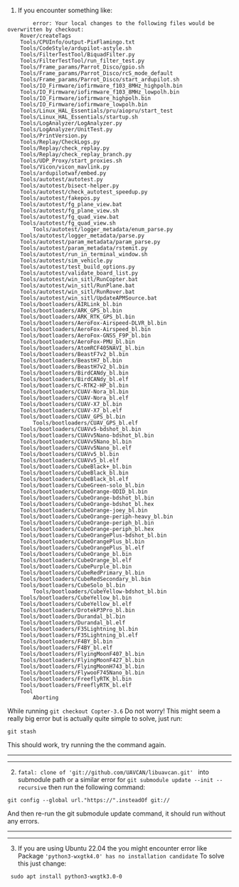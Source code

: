 1. If you encounter something like:
```
        error: Your local changes to the following files would be overwritten by checkout:
	Rover/createTags
	Tools/CPUInfo/output-PixFlamingo.txt
	Tools/CodeStyle/ardupilot-astyle.sh
	Tools/FilterTestTool/BiquadFilter.py
	Tools/FilterTestTool/run_filter_test.py
	Tools/Frame_params/Parrot_Disco/gpio.sh
	Tools/Frame_params/Parrot_Disco/rcS_mode_default
	Tools/Frame_params/Parrot_Disco/start_ardupilot.sh
	Tools/IO_Firmware/iofirmware_f103_8MHz_highpolh.bin
	Tools/IO_Firmware/iofirmware_f103_8MHz_lowpolh.bin
	Tools/IO_Firmware/iofirmware_highpolh.bin
	Tools/IO_Firmware/iofirmware_lowpolh.bin
	Tools/Linux_HAL_Essentials/pru/aiopru/start_test
	Tools/Linux_HAL_Essentials/startup.sh
	Tools/LogAnalyzer/LogAnalyzer.py
	Tools/LogAnalyzer/UnitTest.py
	Tools/PrintVersion.py
	Tools/Replay/CheckLogs.py
	Tools/Replay/check_replay.py
	Tools/Replay/check_replay_branch.py
	Tools/UDP_Proxy/start_proxies.sh
	Tools/Vicon/vicon_mavlink.py
	Tools/ardupilotwaf/embed.py
	Tools/autotest/autotest.py
	Tools/autotest/bisect-helper.py
	Tools/autotest/check_autotest_speedup.py
	Tools/autotest/fakepos.py
	Tools/autotest/fg_plane_view.bat
	Tools/autotest/fg_plane_view.sh
	Tools/autotest/fg_quad_view.bat
	Tools/autotest/fg_quad_view.sh
        Tools/autotest/logger_metadata/enum_parse.py
	Tools/autotest/logger_metadata/parse.py
	Tools/autotest/param_metadata/param_parse.py
	Tools/autotest/param_metadata/rstemit.py
	Tools/autotest/run_in_terminal_window.sh
	Tools/autotest/sim_vehicle.py
	Tools/autotest/test_build_options.py
	Tools/autotest/validate_board_list.py
	Tools/autotest/win_sitl/RunCopter.bat
	Tools/autotest/win_sitl/RunPlane.bat
	Tools/autotest/win_sitl/RunRover.bat
	Tools/autotest/win_sitl/UpdateAPMSource.bat
	Tools/bootloaders/AIRLink_bl.bin
	Tools/bootloaders/ARK_GPS_bl.bin
	Tools/bootloaders/ARK_RTK_GPS_bl.bin
	Tools/bootloaders/AeroFox-Airspeed-DLVR_bl.bin
	Tools/bootloaders/AeroFox-Airspeed_bl.bin
	Tools/bootloaders/AeroFox-GNSS_F9P_bl.bin
	Tools/bootloaders/AeroFox-PMU_bl.bin
	Tools/bootloaders/AtomRCF405NAVI_bl.bin
	Tools/bootloaders/BeastF7v2_bl.bin
	Tools/bootloaders/BeastH7_bl.bin
	Tools/bootloaders/BeastH7v2_bl.bin
	Tools/bootloaders/BirdCANdy_bl.bin
	Tools/bootloaders/BirdCANdy_bl.elf
	Tools/bootloaders/C-RTK2-HP_bl.bin
	Tools/bootloaders/CUAV-Nora_bl.bin
	Tools/bootloaders/CUAV-Nora_bl.elf
	Tools/bootloaders/CUAV-X7_bl.bin
	Tools/bootloaders/CUAV-X7_bl.elf
	Tools/bootloaders/CUAV_GPS_bl.bin
        Tools/bootloaders/CUAV_GPS_bl.elf
	Tools/bootloaders/CUAVv5-bdshot_bl.bin
	Tools/bootloaders/CUAVv5Nano-bdshot_bl.bin
	Tools/bootloaders/CUAVv5Nano_bl.bin
	Tools/bootloaders/CUAVv5Nano_bl.elf
	Tools/bootloaders/CUAVv5_bl.bin
	Tools/bootloaders/CUAVv5_bl.elf
	Tools/bootloaders/CubeBlack+_bl.bin
	Tools/bootloaders/CubeBlack_bl.bin
	Tools/bootloaders/CubeBlack_bl.elf
	Tools/bootloaders/CubeGreen-solo_bl.bin
	Tools/bootloaders/CubeOrange-ODID_bl.bin
	Tools/bootloaders/CubeOrange-bdshot_bl.bin
	Tools/bootloaders/CubeOrange-bdshot_bl.hex
	Tools/bootloaders/CubeOrange-joey_bl.bin
	Tools/bootloaders/CubeOrange-periph-heavy_bl.bin
	Tools/bootloaders/CubeOrange-periph_bl.bin
	Tools/bootloaders/CubeOrange-periph_bl.hex
	Tools/bootloaders/CubeOrangePlus-bdshot_bl.bin
	Tools/bootloaders/CubeOrangePlus_bl.bin
	Tools/bootloaders/CubeOrangePlus_bl.elf
	Tools/bootloaders/CubeOrange_bl.bin
	Tools/bootloaders/CubeOrange_bl.elf
	Tools/bootloaders/CubePurple_bl.bin
	Tools/bootloaders/CubeRedPrimary_bl.bin
	Tools/bootloaders/CubeRedSecondary_bl.bin
	Tools/bootloaders/CubeSolo_bl.bin
        Tools/bootloaders/CubeYellow-bdshot_bl.bin
	Tools/bootloaders/CubeYellow_bl.bin
	Tools/bootloaders/CubeYellow_bl.elf
	Tools/bootloaders/DrotekP3Pro_bl.bin
	Tools/bootloaders/Durandal_bl.bin
	Tools/bootloaders/Durandal_bl.elf
	Tools/bootloaders/F35Lightning_bl.bin
	Tools/bootloaders/F35Lightning_bl.elf
	Tools/bootloaders/F4BY_bl.bin
	Tools/bootloaders/F4BY_bl.elf
	Tools/bootloaders/FlyingMoonF407_bl.bin
	Tools/bootloaders/FlyingMoonF427_bl.bin
	Tools/bootloaders/FlyingMoonH743_bl.bin
	Tools/bootloaders/FlywooF745Nano_bl.bin
	Tools/bootloaders/FreeflyRTK_bl.bin
	Tools/bootloaders/FreeflyRTK_bl.elf
	Tool
        Aborting
```
While running ```git checkout Copter-3.6```
Do not worry!
This might seem a really big error but is actually quite simple to solve, just run:
```
git stash
```
This should work, try running the the command again.

-------------------------------------------------------------------------------------------------------------------------------------------------------------------------------------------------
-------------------------------------------------------------------------------------------------------------------------------------------------------------------------------------------------
2.  ```fatal: clone of 'git://github.com/UAVCAN/libuavcan.git' ``` into submodule path or a similar error for ```git submodule update --init --recursive``` then run the following command: 
```
git config --global url."https://".insteadOf git://
```
And then re-run the git submodule update command, it should run without any errors.

----------------------------------------------------------------------------------------------------------------------------------------------------------------------------------------------------
----------------------------------------------------------------------------------------------------------------------------------------------------------------------------------------------------
3. If you are using Ubuntu 22.04 the you might encounter error like Package ```'python3-wxgtk4.0' has no installation candidate```
   To solve this just change:
```
 sudo apt install python3-wxgtk3.0-0
```
